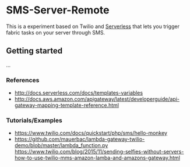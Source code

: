 # SMS-Server-Remote
This is a experiment based on Twilio and [Serverless](http://serverless.com) that lets you trigger fabric tasks on your server through SMS.

## Getting started
...

### References
- http://docs.serverless.com/docs/templates-variables
- http://docs.aws.amazon.com/apigateway/latest/developerguide/api-gateway-mapping-template-reference.html

### Tutorials/Examples
- https://www.twilio.com/docs/quickstart/php/sms/hello-monkey
- https://github.com/mauerbac/lambda-gateway-twilio-demo/blob/master/lambda_function.py
https://www.twilio.com/blog/2015/11/sending-selfies-without-servers-how-to-use-twilio-mms-amazon-lamba-and-amazons-gateway.html
